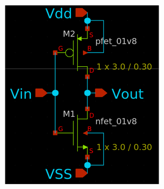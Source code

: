 ![image alt](https://github.com/pallavi1594/Cmos_inv-design-analysis/blob/main/CMOS_inv_sch_alt.png?raw=true)
